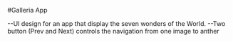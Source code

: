 #Galleria App

--UI design for an app that display the seven wonders of the World.
--Two button (Prev and Next) controls the navigation from one image to anther
